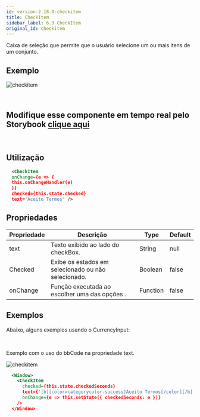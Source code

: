 ```yaml
---
id: version-2.18.0-checkitem
title: CheckItem
sidebar_label: 6.9 CheckItem
original_id: checkitem
---
```


Caixa de seleção que permite que o usuário selecione um ou mais itens de um conjunto.

## Exemplo

![checkitem](assets/images_components/v2.0.0/checkitem.png)

<br>

## Modifique esse componente em tempo real pelo Storybook [clique aqui](https://ame-miniapp-components.calindra.com.br/storybook/?path=/story/intera%C3%A7%C3%B5es-checkitem--basic)

<br>

## Utilização

```xml
  <CheckItem
  onChange={e => {
  this.onChangeHandler(e)
  }}
  checked={this.state.checked}
  text="Aceito Termos" />
```

## Propriedades

| Propriedade | Descrição                                           | Type     | Default |
|-------------|-----------------------------------------------------|----------|---------|
| text        | Texto exibido ao lado do checkBox.                  | String   | null    |
| Checked     | Exibe os estados em selecionado ou não selecionado. | Boolean  | false   |
| onChange    | Função executada ao escolher uma das opções .       | Function | false   |


## Exemplos

Abaixo, alguns exemplos usando o CurrencyInput:

<br>

Exemplo com o uso do bbCode na propriedade text.

![checkitem](assets/images_components/v2.16.0/checkItem_x1.png)

```xml
  <Window>
    <CheckItem
      checked={this.state.checkedSeconds}
      text={'[b][color=categorycolor-success]Aceito Termos[/color][/b]'}
      onChange={e => this.setState({ checkedSeconds: e })}
    />
  </Window>
```
